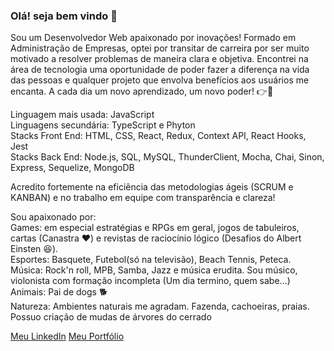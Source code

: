 ### Olá! seja bem vindo 👋

Sou um Desenvolvedor Web apaixonado por inovações! 
Formado em Administração de Empresas, optei por transitar de carreira por ser muito motivado a resolver problemas de maneira clara e objetiva.
Encontrei na área de tecnologia uma oportunidade de poder fazer a diferença na vida das pessoas e qualquer projeto que envolva benefícios aos usuários me encanta. A cada dia um novo aprendizado, um novo poder! :point_right::star2:

Linguagem mais usada: JavaScript </br>
Linguagens secundária: TypeScript e Phyton </br>
Stacks Front End: HTML, CSS, React, Redux, Context API, React Hooks, Jest </br>
Stacks Back End: Node.js, SQL, MySQL, ThunderClient, Mocha, Chai, Sinon, Express, Sequelize, MongoDB </br>

Acredito fortemente na eficiência das metodologias ágeis (SCRUM e KANBAN) e no trabalho em equipe com transparência e clareza!

Sou apaixonado por: </br>
  Games: em especial estratégias e RPGs em geral, jogos de tabuleiros, cartas (Canastra :heart:) e revistas de raciocínio lógico (Desafios do Albert Einsten :laughing:). </br>
  Esportes: Basquete, Futebol(só na televisão), Beach Tennis, Peteca. </br>
  Música: Rock'n roll, MPB, Samba, Jazz e música erudita. Sou músico, violonista com formação incompleta (Um dia termino, quem sabe...) </br>
  Animais: Pai de dogs :dog2: </br>
  Natureza: Ambientes naturais me agradam. Fazenda, cachoeiras, praias. Possuo criação de mudas de árvores do cerrado </br>

<a href="https://www.linkedin.com/in/pedroadmoura/">Meu LinkedIn</a>
<a href="https://pedrohom16.github.io/">Meu Portfólio</a>

<!--
**PedroHOM16/PedroHOM16** is a ✨ _special_ ✨ repository because its `README.md` (this file) appears on your GitHub profile.

Here are some ideas to get you started:

- 🔭 I’m currently working on ...
- 🌱 I’m currently learning ...
- 👯 I’m looking to collaborate on ...
- 🤔 I’m looking for help with ...
- 💬 Ask me about ...
- 📫 How to reach me: ...
- 😄 Pronouns: ...
- ⚡ Fun fact: ...
-->
